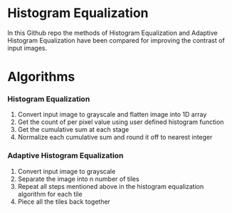 # Histogram Equalization
In this Github repo the methods of Histogram Equalization and Adaptive Histogram Equalization have been compared for improving the contrast of input images.

# Algorithms
### Histogram Equalization
1. Convert input image to grayscale and flatten image into 1D array
2. Get the count of per pixel value using user defined histogram function
3. Get the cumulative sum at each stage
4. Normalize each cumulative sum and round it off to nearest integer

### Adaptive Histogram Equalization
1. Convert input image to grayscale
2. Separate the image into n number of tiles 
3. Repeat all steps mentioned above in the histogram equalization algorithm for each tile 
4. Piece all the tiles back together
